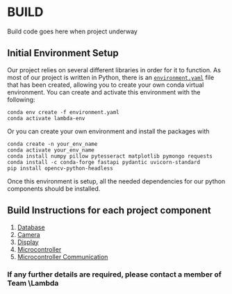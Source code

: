 # BUILD
Build code goes here when project underway

## Initial Environment Setup
Our project relies on several different libraries in order for it to function. As most of our project is written in Python, there is an [`environment.yaml`](https://github.com/lucashicks1/lambda-deco3801/blob/main/environment.yaml) file that has been created, allowing you to create your own conda virtual environment. You can create and activate this environment with the following:

```
conda env create -f environment.yaml
conda activate lambda-env
```
Or you can create your own environment and install the packages with

```
conda create -n your_env_name
conda activate your_env_name
conda install numpy pillow pytesseract matplotlib pymongo requests
conda install -c conda-forge fastapi pydantic uvicorn-standard
pip install opencv-python-headless
```

Once this environment is setup, all the needed dependencies for our python components should be installed.

## Build Instructions for each project component
1. [Database](../build/db-handler/README.md)
2. [Camera](../build/vision/README.md)
3. [Display](../build/ui-display/frontend-app/README.md)
4. [Microcontroller](../build/microcontroller/README.md)
5. [Microcontroller Communication](../build/figurines/README.md)

### If any further details are required, please contact a member of Team \Lambda

